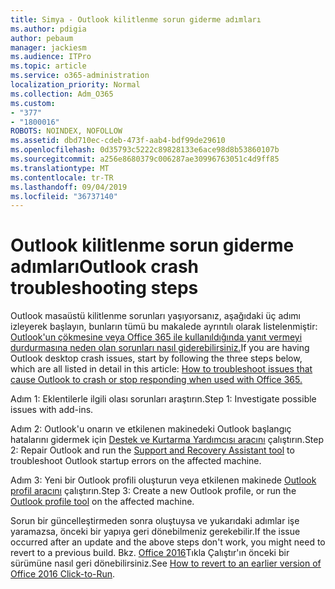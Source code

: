 ```yaml
---
title: Simya - Outlook kilitlenme sorun giderme adımları
ms.author: pdigia
author: pebaum
manager: jackiesm
ms.audience: ITPro
ms.topic: article
ms.service: o365-administration
localization_priority: Normal
ms.collection: Adm_O365
ms.custom:
- "377"
- "1800016"
ROBOTS: NOINDEX, NOFOLLOW
ms.assetid: dbd710ec-cdeb-473f-aab4-bdf99de29610
ms.openlocfilehash: 0d35793c5222c89828133e6ace98d8b53860107b
ms.sourcegitcommit: a256e8680379c006287ae30996763051c4d9ff85
ms.translationtype: MT
ms.contentlocale: tr-TR
ms.lasthandoff: 09/04/2019
ms.locfileid: "36737140"
---
```

# <a name="outlook-crash-troubleshooting-steps"></a><span data-ttu-id="669d4-102">Outlook kilitlenme sorun giderme adımları</span><span class="sxs-lookup"><span data-stu-id="669d4-102">Outlook crash troubleshooting steps</span></span>

<span data-ttu-id="669d4-103">Outlook masaüstü kilitlenme sorunları yaşıyorsanız, aşağıdaki üç adımı izleyerek başlayın, bunların tümü bu makalede ayrıntılı olarak listelenmiştir: [Outlook'un çökmesine veya Office 365 ile kullanıldığında yanıt vermeyi durdurmasına neden olan sorunları nasıl giderebilirsiniz.](https://docs.microsoft.com/exchange/troubleshoot/outlook-crashes/crash-issues)</span><span class="sxs-lookup"><span data-stu-id="669d4-103">If you are having Outlook desktop crash issues, start by following the three steps below, which are all listed in detail in this article: [How to troubleshoot issues that cause Outlook to crash or stop responding when used with Office 365.](https://docs.microsoft.com/exchange/troubleshoot/outlook-crashes/crash-issues)</span></span>
  
<span data-ttu-id="669d4-104">Adım 1: Eklentilerle ilgili olası sorunları araştırın.</span><span class="sxs-lookup"><span data-stu-id="669d4-104">Step 1: Investigate possible issues with add-ins.</span></span>
  
<span data-ttu-id="669d4-105">Adım 2: Outlook'u onarın ve etkilenen makinedeki Outlook başlangıç hatalarını gidermek için [Destek ve Kurtarma Yardımcısı aracını](https://aka.ms/SaRA-OutlookWontStart) çalıştırın.</span><span class="sxs-lookup"><span data-stu-id="669d4-105">Step 2: Repair Outlook and run the [Support and Recovery Assistant tool](https://aka.ms/SaRA-OutlookWontStart) to troubleshoot Outlook startup errors on the affected machine.</span></span>
  
<span data-ttu-id="669d4-106">Adım 3: Yeni bir Outlook profili oluşturun veya etkilenen makinede [Outlook profil aracını](https://aka.ms/SaRA-OutlookSetupProfile) çalıştırın.</span><span class="sxs-lookup"><span data-stu-id="669d4-106">Step 3: Create a new Outlook profile, or run the [Outlook profile tool](https://aka.ms/SaRA-OutlookSetupProfile) on the affected machine.</span></span>
  
<span data-ttu-id="669d4-107">Sorun bir güncelleştirmeden sonra oluştuysa ve yukarıdaki adımlar işe yaramazsa, önceki bir yapıya geri dönebilmeniz gerekebilir.</span><span class="sxs-lookup"><span data-stu-id="669d4-107">If the issue occurred after an update and the above steps don't work, you might need to revert to a previous build.</span></span> <span data-ttu-id="669d4-108">Bkz. [Office 2016](https://support.microsoft.com/help/2770432)Tıkla Çalıştır'ın önceki bir sürümüne nasıl geri dönebilirsiniz.</span><span class="sxs-lookup"><span data-stu-id="669d4-108">See [How to revert to an earlier version of Office 2016 Click-to-Run](https://support.microsoft.com/help/2770432).</span></span>
  